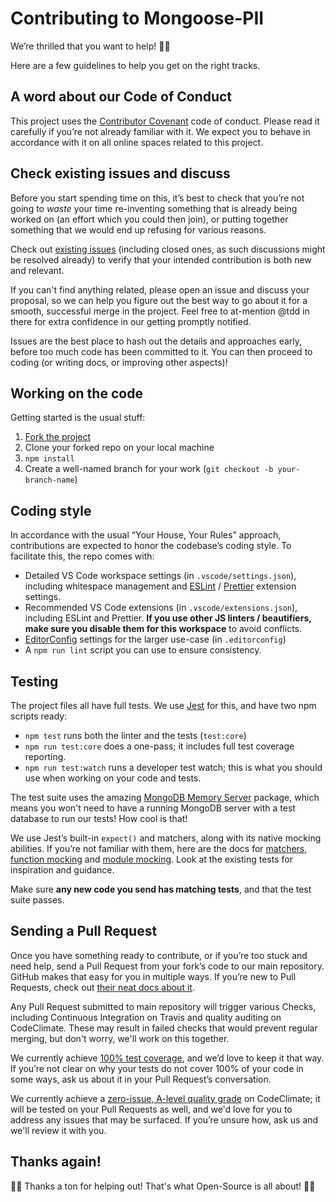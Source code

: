 # Contributing to Mongoose-PII

We’re thrilled that you want to help! 🎉😍

Here are a few guidelines to help you get on the right tracks.

## A word about our Code of Conduct

This project uses the [Contributor Covenant](./CODE_OF_CONDUCT.md) code of conduct. Please read it carefully if you’re not already familiar with it. We expect you to behave in accordance with it on all online spaces related to this project.

## Check existing issues and discuss

Before you start spending time on this, it’s best to check that you’re not going to _waste_ your time re-inventing something that is already being worked on (an effort which you could then join), or putting together something that we would end up refusing for various reasons.

Check out [existing issues](https://github.com/deliciousinsights/mongoose-pii/issues?utf8=%E2%9C%93&q=is%3Aissue) (including closed ones, as such discussions might be resolved already) to verify that your intended contribution is both new and relevant.

If you can't find anything related, please open an issue and discuss your proposal, so we can help you figure out the best way to go about it for a smooth, successful merge in the project. Feel free to at-mention @tdd in there for extra confidence in our getting promptly notified.

Issues are the best place to hash out the details and approaches early, before too much code has been committed to it. You can then proceed to coding (or writing docs, or improving other aspects)!

## Working on the code

Getting started is the usual stuff:

1. [Fork the project](https://github.com/deliciousinsights/mongoose-pii/fork)
2. Clone your forked repo on your local machine
3. `npm install`
4. Create a well-named branch for your work (`git checkout -b your-branch-name`)

## Coding style

In accordance with the usual “Your House, Your Rules” approach, contributions are expected to honor the codebase’s coding style. To facilitate this, the repo comes with:

- Detailed VS Code workspace settings (in `.vscode/settings.json`), including whitespace management and [ESLint](https://eslint.org/) / [Prettier](https://prettier.io/) extension settings.
- Recommended VS Code extensions (in `.vscode/extensions.json`), including ESLint and Prettier. **If you use other JS linters / beautifiers, make sure you disable them for this workspace** to avoid conflicts.
- [EditorConfig](https://EditorConfig.org) settings for the larger use-case (in `.editorconfig`)
- A `npm run lint` script you can use to ensure consistency.

## Testing

The project files all have full tests. We use [Jest](https://jestjs.io/) for this, and have two npm scripts ready:

- `npm test` runs both the linter and the tests (`test:core`)
- `npm run test:core` does a one-pass; it includes full test coverage reporting.
- `npm run test:watch` runs a developer test watch; this is what you should use when working on your code and tests.

The test suite uses the amazing [MongoDB Memory Server](https://www.npmjs.com/package/mongodb-memory-server) package, which means you won't need to have a running MongoDB server with a test database to run our tests! How cool is that!

We use Jest’s built-in `expect()` and matchers, along with its native mocking abilities. If you’re not familiar with them, here are the docs for [matchers](https://jestjs.io/docs/en/expect), [function mocking](https://jestjs.io/docs/en/mock-function-api) and [module mocking](https://jestjs.io/docs/en/manual-mocks). Look at the existing tests for inspiration and guidance.

Make sure **any new code you send has matching tests**, and that the test suite passes.

## Sending a Pull Request

Once you have something ready to contribute, or if you’re too stuck and need help, send a Pull Request from your fork’s code to our main repository. GitHub makes that easy for you in multiple ways. If you’re new to Pull Requests, check out [their neat docs about it](https://help.github.com/articles/proposing-changes-to-your-work-with-pull-requests/).

Any Pull Request submitted to main repository will trigger various Checks, including Continuous Integration on Travis and quality auditing on CodeClimate. These may result in failed checks that would prevent regular merging, but don't worry, we'll work on this together.

We currently achieve [100% test coverage](https://codeclimate.com/github/deliciousinsights/mongoose-pii), and we’d love to keep it that way. If you’re not clear on why your tests do not cover 100% of your code in some ways, ask us about it in your Pull Request’s conversation.

We currently achieve a [zero-issue, A-level quality grade](https://codeclimate.com/github/deliciousinsights/mongoose-pii) on CodeClimate; it will be tested on your Pull Requests as well, and we'd love for you to address any issues that may be surfaced. If you’re unsure how, ask us and we'll review it with you.

## Thanks again!

🙏🏻 Thanks a ton for helping out! That's what Open-Source is all about! 🙏🏻
